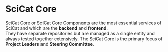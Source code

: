 # SciCat Core

SciCat Core or SciCat Core Components are the most essential services of SciCat and which are the __backend__ and __frontend__.   
They have separate repositories but are managed as a single entity and always tested together extensively.
The SciCat Core is the primary focus of __Project Leaders__ and __Steering Committee__.